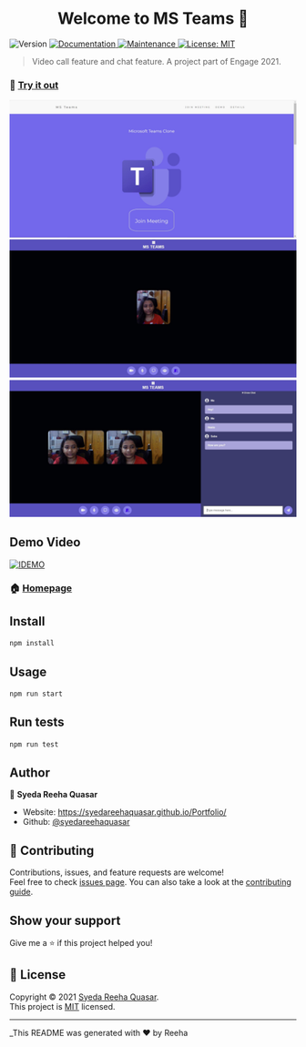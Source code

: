 <h1 align="center">Welcome to MS Teams 👋</h1>
<p>
  <img alt="Version" src="https://img.shields.io/badge/version-1.0.0-blue.svg?cacheSeconds=2592000" />
  <a href="https://github.com/syedareehaquasar/MsTeams#readme" target="_blank">
    <img alt="Documentation" src="https://img.shields.io/badge/documentation-yes-brightgreen.svg" />
  </a>
  <a href="https://github.com/syedareehaquasar/MsTeams/graphs/commit-activity" target="_blank">
    <img alt="Maintenance" src="https://img.shields.io/badge/Maintained%3F-yes-green.svg" />
  </a>
  <a href="https://github.com/syedareehaquasar/MsTeams/blob/master/LICENSE" target="_blank">
    <img alt="License: MIT" src="https://img.shields.io/github/license/syedareehaquasar/msteams" />
  </a>
</p>

> Video call feature and chat feature. A project part of Engage 2021.

### 🧪 [Try it out](https://srq-teams.herokuapp.com/)

![home](https://github.com/syedareehaquasar/MsTeams/blob/main/resources/readmeImg/a.JPG)
![meeting](https://github.com/syedareehaquasar/MsTeams/blob/main/resources/readmeImg/b.JPG)
![more people](https://github.com/syedareehaquasar/MsTeams/blob/main/resources/readmeImg/c.JPG)

## Demo Video
[![IDEMO](https://img.youtube.com/vi/YOUTUBE_VIDEO_ID_HERE/0.jpg)](https://www.youtube.com/watch?v=YOUTUBE_VIDEO_ID_HERE)

### 🏠 [Homepage](https://github.com/syedareehaquasar/MsTeams#readme)


## Install

```sh
npm install
```

## Usage

```sh
npm run start
```

## Run tests

```sh
npm run test
```

## Author

👤 **Syeda Reeha Quasar**

* Website: https://syedareehaquasar.github.io/Portfolio/
* Github: [@syedareehaquasar](https://github.com/syedareehaquasar)

## 🤝 Contributing

Contributions, issues, and feature requests are welcome!<br />Feel free to check [issues page](https://github.com/syedareehaquasar/MsTeams/issues). You can also take a look at the [contributing guide](https://github.com/syedareehaquasar/MsTeams/blob/master/CONTRIBUTING.md).

## Show your support

Give me a ⭐️ if this project helped you!

## 📝 License

Copyright © 2021 [Syeda Reeha Quasar](https://github.com/syedareehaquasar).<br />
This project is [MIT](https://github.com/syedareehaquasar/MsTeams/blob/master/LICENSE) licensed.

***
_This README was generated with ❤️ by Reeha